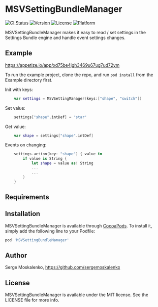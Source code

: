 # MSVSettingBundleManager

[![CI Status](https://img.shields.io/travis/sergemoskalenko/MSVSettingBundleManager.svg?style=flat)](https://travis-ci.org/sergemoskalenko/MSVSettingBundleManager)
[![Version](https://img.shields.io/cocoapods/v/MSVSettingBundleManager.svg?style=flat)](https://cocoapods.org/pods/MSVSettingBundleManager)
[![License](https://img.shields.io/cocoapods/l/MSVSettingBundleManager.svg?style=flat)](https://cocoapods.org/pods/MSVSettingBundleManager)
[![Platform](https://img.shields.io/cocoapods/p/MSVSettingBundleManager.svg?style=flat)](https://cocoapods.org/pods/MSVSettingBundleManager)

MSVSettingBundleManager makes it easy to read / set settings in the Settings Bundle engine and handle event settings changes.



## Example

https://appetize.io/app/xd75be4jgh3469u67ug7ud72ym

To run the example project, clone the repo, and run `pod install` from the Example directory first.

Init with keys:
```swift
    var settings = MSVSettingManager(keys:["shape", "switch"])
```
Set value:
```swift
    settings["shape".intDef] = "star"
```

Get value:
```swift
    var shape = settings["shape".intDef]
```
Events on changing:
```swift
    settings.action(key: "shape") { value in
        if value is String {
            let shape = value as! String
            ...
            ...
        }
    }
```


## Requirements

## Installation

MSVSettingBundleManager is available through [CocoaPods](https://cocoapods.org). To install
it, simply add the following line to your Podfile:

```ruby
pod 'MSVSettingBundleManager'
```

## Author

Serge Moskalenko, https://github.com/sergemoskalenko

## License

MSVSettingBundleManager is available under the MIT license. See the LICENSE file for more info.
